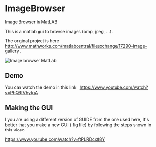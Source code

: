 # ImageBrowser
Image Browser in MatLAB

This is a matlab gui to browse images (bmp, jpeg, ...).

The original project is here http://www.mathworks.com/matlabcentral/fileexchange/17290-image-gallery .

![Image browser MatLab](https://lh5.googleusercontent.com/-wv6xcZSzJ20/TrmKhFlrPlI/AAAAAAAAAW4/9_d3_MpgQp0/s512/Capture-Image%252520Browser%252520v2.0.jp)

## Demo

You can watch the demo in this link : https://www.youtube.com/watch?v=PhQ6fVhytqA

## Making the GUI

I you are using a different version of GUIDE from the one used here, 
It's better that you make a new GUI (.fig file) by following the steps shown in this video

https://www.youtube.com/watch?v=ftPLRDcx88Y


